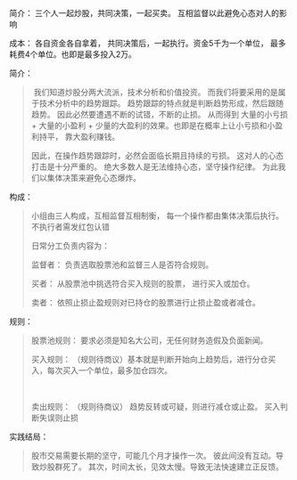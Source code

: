 简介： 三个人一起炒股，共同决策，一起买卖。 互相监督以此避免心态对人的影响

成本： 各自资金各自拿着， 共同决策后，一起执行。资金5千为一个单位， 最多耗费4个单位。也即是最多投入2万。

简介：

> ​	我们知道炒股分两大流派，技术分析和价值投资。 而我们将要采用的是属于技术分析中的趋势跟踪。  趋势跟踪的特点就是判断趋势形成，然后跟随趋势。 因此必然要遭遇不断的试错，不断的止损。  从而得到 大量的小亏损 + 大量的小盈利 + 少量的大盈利的效果。也即是在概率上让小亏损和小盈利持平， 靠大盈利赚钱。
>
> 因此，在操作趋势跟踪时，必然会面临长期且持续的亏损。 这对人的心态打击是十分严重的。 绝大多数人是无法维持心态，坚守操作纪律。 为此我们以集体决策来避免心态爆炸。

构成：

>小组由三人构成，互相监督互相制衡， 每一个操作都由集体决策后执行。不执行者需发红包认错
>
>日常分工负责内容为：
>
>监督者：  负责选取股票池和监督三人是否符合规则。
>
>买者： 从股票池中挑选符合买入规则的股票， 进行买入或加仓。
>
>卖者： 依照止损止盈规则对已持仓的股票进行止损止盈或者减仓。

规则：

>股票池规则： 要求必须是知名大公司，无任何财务造假及负面新闻。 
>
>买入规则：  （规则待商议）基本就是判断开始向上趋势后，进行分仓买入，每次买入一个单位，最多加仓四次。
>
>​	
>
>卖出规则： （规则待商议）  趋势反转或可疑，则进行减仓或止盈。 买入判断失误则止损
> 
> 
实践结局：
> 股市交易需要长期的坚守，可能几个月才操作一次。  彼此间没有互动。导致炒股群死了。
> 其次，时间太长，见效太慢。导致无法快速建立正反馈。
